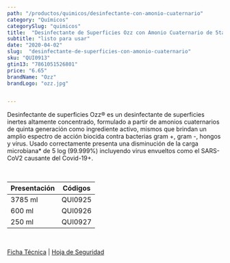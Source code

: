 ```yaml
---
path: "/productos/quimicos/desinfectante-con-amonio-cuaternario"
category: "Químicos"
categorySlug: "quimicos"
title:  "Desinfectante de Superficies Ozz con Amonio Cuaternario de 5ta Generación"
subtitle: "listo para usar"
date: "2020-04-02"
slug:  "desinfectante-de-superficies-con-amonio-cuaternario"
sku: "QUI0913"
gtin13: "7861051526801"
price: "6.65"
brandName: "Ozz"
brandLogo: "ozz.jpg"


---
```

Desinfectante de superficies Ozz® es un desinfectante de superficies inertes altamente concentrado, formulado a partir de amonios cuaternarios de quinta generación como ingrediente activo, mismos que brindan un amplio espectro de acción biocida contra bacterias gram +, gram -, hongos y virus. Usado correctamente presenta una disminución de la carga microbiana* de 5 log (99.999%) incluyendo virus envueltos como el SARS-CoV2 causante del Covid-19+.


<br>
<table class="min-w-full md:min-w-0 divide-y-0 divide-gray-200">
          <thead class=" bg-white">
            <tr>
              <th scope="col" class="px-6 text-center text-xs font-semibold text-blue-500 uppercase tracking-wider">
                Presentación
              </th>
              <th scope="col" class="px-6 py-3 text-center text-xs font-semibold  text-blue-500 uppercase tracking-wider">
                Códigos
              </th>
            </tr>
          </thead>
          <tbody>
            <tr class="bg-gray-500">
              <td class="px-6 py-4 whitespace-nowrap text-sm text-gray-700 text-center">
              3785 ml
              </td>
              <td class="px-6 py-4 whitespace-nowrap text-sm text-gray-700 text-center">
              QUI0925
              </td>
            </tr> 
            <tr class="bg-gray-300">
              <td class="px-6 py-4 whitespace-nowrap text-sm text-gray-700 text-center">
              600 ml
              </td>
              <td class="px-6 py-4 whitespace-nowrap text-sm text-gray-700 text-center">
              QUI0926
              </td>
            </tr> 
            <tr class="bg-gray-500">
              <td class="px-6 py-4 whitespace-nowrap text-sm text-gray-700 text-center">
              250 ml
              </td>
              <td class="px-6 py-4 whitespace-nowrap text-sm text-gray-700 text-center">
              QUI0927
              </td>
            </tr> 
          </tbody>
        </table>
        <br>

 <a href="../../../files/FT-desinfectante-de-superficies-con-amonio-cuaternario.pdf" target="_blank" rel="noopener">Ficha Técnica</a> | 
 <a href="../../../files/MSDS-desinfectante-de-superficies-con-amonio-cuaternario.pdf" target="_blank" rel="noopener">Hoja de Seguridad</a>



        

